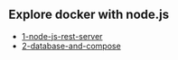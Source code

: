 ## Explore docker with node.js
- [1-node-js-rest-server](./1-node-js-rest-server/)
- [2-database-and-compose](./2-database-and-compose/)
